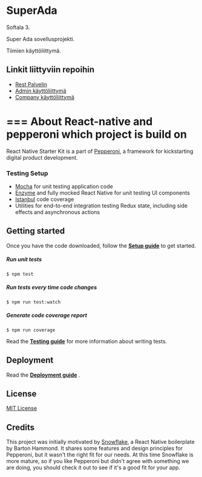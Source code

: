 
# SuperAda

Softala 3.  

Super Ada sovellusprojekti.  

Tiimien käyttöliittymä.

## Linkit liittyviin repoihin

* [Rest Palvelin](https://github.com/Kortelainen/SuperAdaBackend)
* [Admin käyttöliittymä](https://github.com/Kortelainen/SuperAdaAdmin)
* [Company käyttöliittymä](https://github.com/Kortelainen/SuperAdaCompany)

===
About React-native and pepperoni which project is build on
===

React Native Starter Kit is a part of [Pepperoni](http://getpepperoni.com), a framework for kickstarting digital product development.

### Testing Setup

* [Mocha](https://mochajs.org/) for unit testing application code
* [Enzyme](https://github.com/airbnb/enzyme) and fully mocked React Native for unit testing UI components
* [Istanbul](https://github.com/gotwarlost/istanbul) code coverage
* Utilities for end-to-end integration testing Redux state, including side effects and asynchronous actions

## Getting started

Once you have the code downloaded, follow the **[Setup guide](docs/SETUP.md)** to get started.

##### Run unit tests
```
$ npm test
```

##### Run tests every time code changes
```
$ npm run test:watch
```

##### Generate code coverage report
```
$ npm run coverage
```

Read the **[Testing guide](docs/TESTING.md)** for more information about writing tests.

## Deployment

Read the **[Deployment guide](docs/DEPLOYMENT.md)** .

## License

[MIT License](LICENSE)

## Credits

This project was initially motivated by [Snowflake](https://github.com/bartonhammond/snowflake), a React Native boilerplate by Barton Hammond. It shares some features and design principles for Pepperoni, but it wasn't the right fit for our needs. At this time Snowflake is more mature, so if you like Pepperoni but didn't agree with something we are doing, you should check it out to see if it's a good fit for your app.
